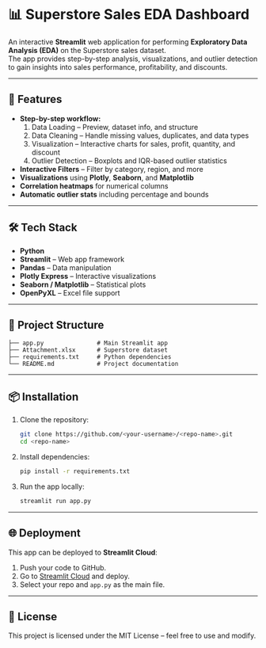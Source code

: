 # 📊 Superstore Sales EDA Dashboard

An interactive **Streamlit** web application for performing **Exploratory Data Analysis (EDA)** on the Superstore sales dataset.  
The app provides step-by-step analysis, visualizations, and outlier detection to gain insights into sales performance, profitability, and discounts.

---

## 🚀 Features
- **Step-by-step workflow:**
  1. Data Loading – Preview, dataset info, and structure
  2. Data Cleaning – Handle missing values, duplicates, and data types
  3. Visualization – Interactive charts for sales, profit, quantity, and discount
  4. Outlier Detection – Boxplots and IQR-based outlier statistics
- **Interactive Filters** – Filter by category, region, and more
- **Visualizations** using **Plotly**, **Seaborn**, and **Matplotlib**
- **Correlation heatmaps** for numerical columns
- **Automatic outlier stats** including percentage and bounds

---

## 🛠 Tech Stack
- **Python**
- **Streamlit** – Web app framework
- **Pandas** – Data manipulation
- **Plotly Express** – Interactive visualizations
- **Seaborn / Matplotlib** – Statistical plots
- **OpenPyXL** – Excel file support

---

## 📂 Project Structure
```
├── app.py               # Main Streamlit app
├── Attachment.xlsx      # Superstore dataset
├── requirements.txt     # Python dependencies
└── README.md            # Project documentation
```

---

## 📦 Installation
1. Clone the repository:
   ```bash
   git clone https://github.com/<your-username>/<repo-name>.git
   cd <repo-name>
   ```
2. Install dependencies:
   ```bash
   pip install -r requirements.txt
   ```
3. Run the app locally:
   ```bash
   streamlit run app.py
   ```

---

## 🌐 Deployment
This app can be deployed to **Streamlit Cloud**:
1. Push your code to GitHub.
2. Go to [Streamlit Cloud](https://share.streamlit.io/) and deploy.
3. Select your repo and `app.py` as the main file.

---

## 📜 License
This project is licensed under the MIT License – feel free to use and modify.
